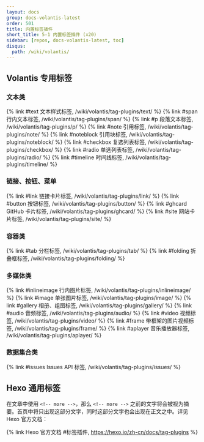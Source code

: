 ```yaml
---
layout: docs
group: docs-volantis-latest
order: 501
title: 内置标签插件
short_title: 5-1 内置标签插件 (x20)
sidebar: [repos, docs-volantis-latest, toc]
disqus:
  path: /wiki/volantis/
---
```


## Volantis 专用标签

### 文本类

{% link #text 文本样式标签, /wiki/volantis/tag-plugins/text/ %}
{% link #span 行内文本标签, /wiki/volantis/tag-plugins/span/ %}
{% link #p 段落文本标签, /wiki/volantis/tag-plugins/p/ %}
{% link #note 引用标签, /wiki/volantis/tag-plugins/note/ %}
{% link #noteblock 引用块标签, /wiki/volantis/tag-plugins/noteblock/ %}
{% link #checkbox 复选列表标签, /wiki/volantis/tag-plugins/checkbox/ %}
{% link #radio 单选列表标签, /wiki/volantis/tag-plugins/radio/ %}
{% link #timeline 时间线标签, /wiki/volantis/tag-plugins/timeline/ %}


### 链接、按钮、菜单

{% link #link 链接卡片标签, /wiki/volantis/tag-plugins/link/ %}
{% link #button 按钮标签, /wiki/volantis/tag-plugins/button/ %}
{% link #ghcard GitHub 卡片标签, /wiki/volantis/tag-plugins/ghcard/ %}
{% link #site 网站卡片标签, /wiki/volantis/tag-plugins/site/ %}


### 容器类

{% link #tab 分栏标签, /wiki/volantis/tag-plugins/tab/ %}
{% link #folding 折叠框标签, /wiki/volantis/tag-plugins/folding/ %}


### 多媒体类

{% link #inlineimage 行内图片标签, /wiki/volantis/tag-plugins/inlineimage/ %}
{% link #image 单张图片标签, /wiki/volantis/tag-plugins/image/ %}
{% link #gallery 相册、组图标签, /wiki/volantis/tag-plugins/gallery/ %}
{% link #audio 音频标签, /wiki/volantis/tag-plugins/audio/ %}
{% link #video 视频标签, /wiki/volantis/tag-plugins/video/ %}
{% link #frame 带框架的图片视频标签, /wiki/volantis/tag-plugins/frame/ %}
{% link #aplayer 音乐播放器标签, /wiki/volantis/tag-plugins/aplayer/ %}

### 数据集合类

{% link #issues Issues API 标签, /wiki/volantis/tag-plugins/issues/ %}


## Hexo 通用标签

在文章中使用 `<!-- more -->`，那么 `<!-- more -->` 之前的文字将会被视为摘要。首页中将只出现这部分文字，同时这部分文字也会出现在正文之中。详见 Hexo 官方文档：

{% link Hexo 官方文档 #标签插件, https://hexo.io/zh-cn/docs/tag-plugins %}
